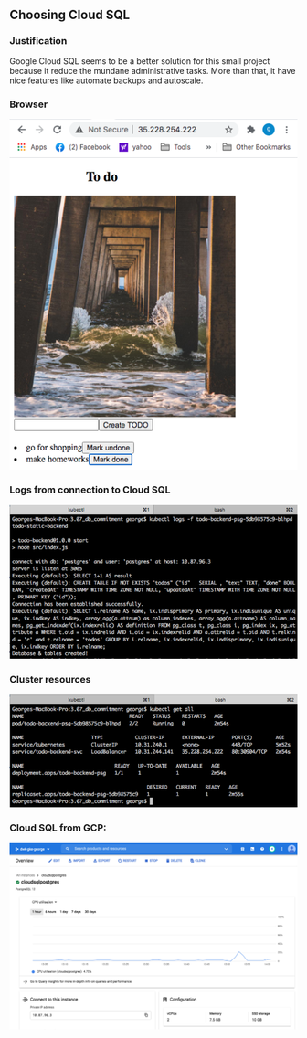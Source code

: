 
## Choosing Cloud SQL 

### Justification
Google Cloud SQL seems to be a better solution for this small project because it reduce the mundane administrative tasks.
More than that, it have nice features like automate backups and autoscale.


### Browser 

![output](output-browser.png)

### Logs from connection to Cloud SQL

![output](pod-logs.png)

### Cluster resources

![output](get-all.png)

### Cloud SQL from GCP:

![output](cloud-platform.png)